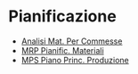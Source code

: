 # Pianificazione
- [Analisi Mat. Per Commesse](Documentazione%20SmeUP/DOC/DOC_APP/000050/JM/_sidebar.md)
- [MRP Pianific. Materiali](Documentazione%20SmeUP/DOC/DOC_APP/000050/M5/_sidebar.md)
- [MPS Piano Princ. Produzione](Documentazione%20SmeUP/DOC/DOC_APP/000050/MP/_sidebar.md)
